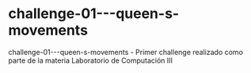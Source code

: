 # challenge-01---queen-s-movements
challenge-01---queen-s-movements - Primer challenge realizado como parte de la materia Laboratorio de Computación III
